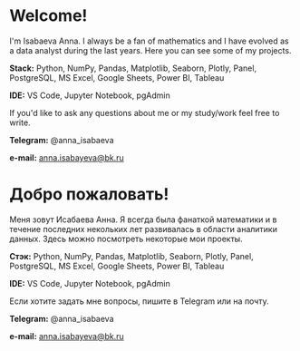 # Welcome! 
I'm Isabaeva Anna. I always be a fan of mathematics and I have evolved as a data analyst during the last years. Here you can see some of my projects.

**Stack:** Python, NumPy, Pandas, Matplotlib, Seaborn, Plotly, Panel, PostgreSQL, MS Excel, Google Sheets, Power BI, Tableau

**IDE:** VS Code, Jupyter Notebook, pgAdmin

If you'd like to ask any questions about me or my study/work feel free to write.

**Telegram:** @anna_isabaeva

**e-mail:** anna.isabayeva@bk.ru

# Добро пожаловать!
Меня зовут Исабаева Анна. Я всегда была фанаткой математики и в течение последних некольких лет развивалась в области аналитики данных. Здесь можно посмотреть некоторые мои проекты.

**Стэк:** Python, NumPy, Pandas, Matplotlib, Seaborn, Plotly, Panel, PostgreSQL, MS Excel, Google Sheets, Power BI, Tableau

**IDE:** VS Code, Jupyter Notebook, pgAdmin

Если хотите задать мне вопросы, пишите в Telegram или на почту.

**Telegram:** @anna_isabaeva

**e-mail:** anna.isabayeva@bk.ru
